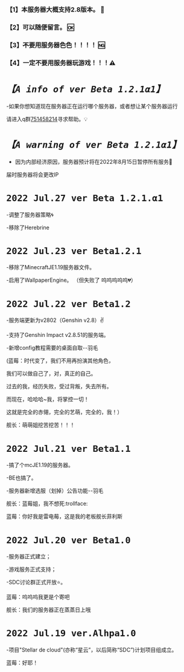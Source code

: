 ### 【1】本服务器大概支持2.8版本。 :custard:

### 【2】可以随便留言。 :ok:

### 【3】~~不~~要用服务器色色！！！！ :ng:

### 【4】一定不要用服务器玩游戏！！！:warning:


# *`【A info of ver Beta 1.2.1α1】`*
-如果你想知道现在服务器正在运行哪个服务器，或者想让某个服务器运行

请进入q群[751458214](https://jq.qq.com/?_wv=1027&k=zPF4I7rZ)寻求帮助。:bulb:
# *`【A warning of ver Beta 1.2.1α1】`*
- 因为内部经济原因，服务器预计将在2022年8月15日暂停所有服务:key:

届时服务器将会更改IP

`2022 Jul.27 ver Beta 1.2.1.α1` 
==
-调整了服务器策略:cyclone:

-移除了Herebrine

`2022 Jul.23 ver Beta1.2.1`
==

-移除了MinecraftJE1.19服务器文件。

-启用了WallpaperEngine。
（但失败了 呜呜呜呜呜:broken_heart:）

`2022 Jul.22 ver Beta1.2`
==

-服务端更新为v2802（Genshin v2.8）:v:

-支持了Genshin Impact v2.8.51的服务端。

-新增config教程需要的桌面自取--羽毛

(蓝莓：时代变了，我们不用再扮演其他角色，

我们可以做自己了，对，真正的自己。

过去的我，经历失败，受过背叛，失去所有。

而现在，哈哈哈~我，将掌控一切！

这就是完全的赤翎，完全的艺萌，完全的，我！）

舰长：萌萌姐挖苦挖苦！！！

`2022 Jul.21 ver Beta1.1`
==

-搞了个mcJE1.19的服务器。

-BE也搞了。

-服务器新增选服（划掉）公告功能--羽毛

舰长：蓝莓姐，我不想死:trollface:

蓝莓：你好我是雷电莓，这是我的老板舰长菲利斯

`2022 Jul.20 ver Beta1.0`
==
-服务器正式建立；

-游戏服务正式支持；

-SDC讨论群正式开放:star:。

蓝莓：呜呜呜我更是个寄吧

舰长：我们的服务器正在蒸蒸日上哦

`2022 Jul.19 ver.Alhpa1.0`
==

-项目"Stellar de cloud"(亦称“星云”，以后简称“SDC”)计划项目组成立。

蓝莓：好耶！
